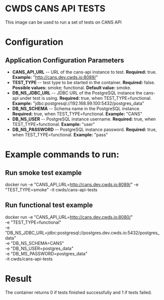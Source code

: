 # CWDS CANS API TESTS

This image can be used to run a set of tests on CANS API 


# Configuration
## Application Configuration Parameters
- **CANS_API_URL** -- URL of the cans-api instance to test. 
**Required:** true.
**Example:** "http://cans.dev.cwds.io:8089/" 
- **TEST_TYPE** -- test type to be started in the container. 
**Required:** false.
**Possible values:** smoke; functional.
**Default value:** smoke.
- **DB_NS_JDBC_URL** -- JDBC URL of the PostgreSQL instance the cans-api under test is using.
**Required:** true, when TEST_TYPE=functional.
**Example:** "jdbc:postgresql://192.168.99.100:5432/postgres_data"
- **DB_NS_SCHEMA** -- Schema name in the PostgreSQL instance. 
**Required:** true, when TEST_TYPE=functional.
**Example:** "CANS"
- **DB_NS_USER** -- PostgreSQL instance username.
**Required:** true, when TEST_TYPE=functional.
**Example:** "user"
- **DB_NS_PASSWORD** -- PostgreSQL instance password.
**Required:** true, when TEST_TYPE=functional. 
**Example:** "pass"

# Example commands to run:
## Run smoke test example
docker run -e "CANS_API_URL=http://cans.dev.cwds.io:8089/" -e "TEST_TYPE=smoke" -it cwds/cans-api-tests

## Run functional test example
docker run -e "CANS_API_URL=http://cans.dev.cwds.io:8080/" \
	-e "TEST_TYPE=functional" \
	-e "DB_NS_JDBC_URL=jdbc:postgresql://postgres.dev.cwds.io:5432/postgres_data" \
	-e "DB_NS_SCHEMA=CANS" \
	-e "DB_NS_USER=postgres_data" \
	-e "DB_MS_PASSWORD=postgres_data" \
	-it cwds/cans-api-tests

# Result
The container returns 0 if tests finished successfully and 1 if tests failed.

